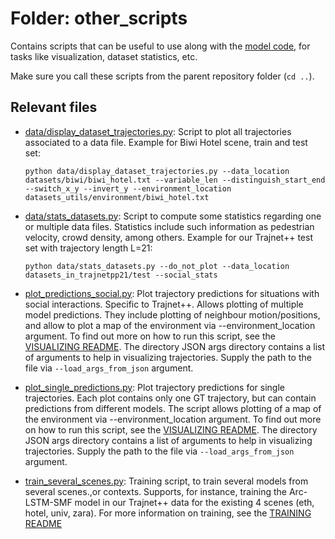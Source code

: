 # Folder: other_scripts

Contains scripts that can be useful to use along with the [model code](../models),
for tasks like visualization, dataset statistics, etc.

Make sure you call these scripts from the parent repository folder (`cd ..`).

## Relevant files

- [data/display_dataset_trajectories.py](data/display_dataset_trajectories.py):
Script to plot all trajectories associated to a data file.
Example for Biwi Hotel scene, train and test set:
    ```
    python data/display_dataset_trajectories.py --data_location datasets/biwi/biwi_hotel.txt --variable_len --distinguish_start_end --switch_x_y --invert_y --environment_location datasets_utils/environment/biwi_hotel.txt
    ```

- [data/stats_datasets.py](data/stats_datasets.py):
Script to compute some statistics regarding one or multiple data files.
Statistics include such information as pedestrian velocity, crowd density, among others.
Example for our Trajnet++ test set with trajectory length L=21:
    ```
    python data/stats_datasets.py --do_not_plot --data_location datasets_in_trajnetpp21/test --social_stats
    ```

- [plot_predictions_social.py](plot_predictions_social.py):
Plot trajectory predictions for situations with social interactions.
Specific to Trajnet++. Allows plotting of multiple model predictions.
They include plotting of neighbour motion/positions, and allow to plot a map of the environment
via --environment_location argument.
To find out more on how to run this script, see the [VISUALIZING README](../VISUALIZING.md).
The directory JSON args directory contains a list of arguments to help in visualizing trajectories.
Supply the path to the file via `--load_args_from_json` argument.

- [plot_single_predictions.py](plot_single_predictions.py):
Plot trajectory predictions for single trajectories.
Each plot contains only one GT trajectory, but can contain predictions from different models.
The script allows plotting of a map of the environment via --environment_location argument.
To find out more on how to run this script, see the [VISUALIZING README](../VISUALIZING.md).
The directory JSON args directory contains a list of arguments to help in visualizing trajectories.
Supply the path to the file via `--load_args_from_json` argument.

- [train_several_scenes.py](train_several_scenes.py):
Training script, to train several models from several scenes.,or contexts.
Supports, for instance, training the Arc-LSTM-SMF model in our Trajnet++ data
for the existing 4 scenes (eth, hotel, univ, zara).
For more information on training, see the [TRAINING README](../TRAINING.md)

